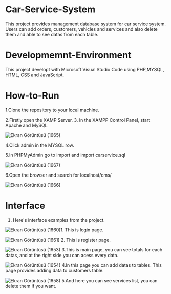 # Car-Service-System
This project provides management database system for car service system. Users can add orders, customers, vehicles and services and also delete them and able to see datas from each table.

# Developmemnt-Environment
This project developt with Microsoft Visual Studio Code using PHP,MYSQL, HTML, CSS and JavaScript.

# How-to-Run
1.Clone the repository to your local machine.

2.Firstly open the XAMP Server.
3. In the XAMPP Control Panel, start Apache and MySQL

![Ekran Görüntüsü (1665)](https://github.com/sana-kabbani/Car-Service-System/assets/152299536/c3898ec7-c01e-41ab-b45a-39a307f979bc)

4.Click admin in the MYSQL row.

5.In PHPMyAdmin go to import and import carservice.sql

![Ekran Görüntüsü (1667)](https://github.com/sana-kabbani/Car-Service-System/assets/152299536/e37ebd42-a262-49bb-8fbd-bbaa62d7a421)

6.Open the browser and search for localhost/cms/ 

![Ekran Görüntüsü (1666)](https://github.com/sana-kabbani/Car-Service-System/assets/152299536/2585831b-e00e-4bd0-8f35-dcfead11c9a9)

# Interface

1. Here's interface examples from the project.

![Ekran Görüntüsü (1660)](https://github.com/sana-kabbani/Car-Service-System/assets/152299536/eeda4b34-0d26-47d7-806e-77c61231f175)1. This is login page.


![Ekran Görüntüsü (1661)](https://github.com/sana-kabbani/Car-Service-System/assets/152299536/4a9dc28e-2ece-41a2-b312-7f1e21cc5c9e)
2. This is register page.

![Ekran Görüntüsü (1653)](https://github.com/sana-kabbani/Car-Service-System/assets/152299536/8389a590-5d2a-4864-946f-69a5acbb6fc9)
3.This is main page, you can see totals for each datas, and at the right side you can acess every data.

![Ekran Görüntüsü (1654)](https://github.com/sana-kabbani/Car-Service-System/assets/152299536/ab793353-5b51-4857-a18d-52621b5fd3c9)
4.In this page you can add datas to tables. This page provides adding data to customers table.

![Ekran Görüntüsü (1658)](https://github.com/sana-kabbani/Car-Service-System/assets/152299536/615e5306-f548-42a4-8e63-4b4382150785)
5.And here you can see services list, you can delete them if you want. 







